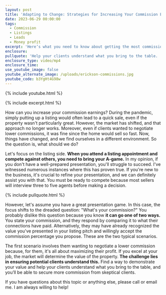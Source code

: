 ```yaml
---
layout: post
title: 'Adapting to Change: Strategies for Increasing Your Commission Earnings'
date: 2023-06-29 00:00:00
tags:
  - Commission
  - Listings
  - Leads
  - Money profit
excerpt: 'Here’s what you need to know about getting the most commission possible. '
enclosure:
pullquote: 'Help your clients understand what you bring to the table. '
enclosure_type: video/mp4
enclosure_time:
use_youtube_image: false
youtube_alternate_image: /uploads/erickson-commissions.jpg
youtube_code: b3YgHt4G98w
---
```

{% include youtube.html %}

{% include excerpt.html %}

How can you increase your commission earnings? During the pandemic, simply putting up a listing would often lead to a quick sale, even if the property wasn't particularly great. However, the market has shifted, and that approach no longer works. Moreover, even if clients wanted to negotiate lower commissions, it was fine since the home would sell so fast. Now, things have changed, and we find ourselves in a different environment. So the question is, what should we do?

Let's focus on the listing side. **When you attend a listing appointment and compete against others, you need to bring your A-game.** In my opinion, if you don't have a well-prepared presentation, you'll struggle to succeed. I've witnessed numerous instances where this has proven true. If you're new to the business, it's crucial to refine your presentation, and we can definitely assist you with that. You must be ready to compete because most sellers will interview three to five agents before making a decision.

{% include pullquote.html %}

However, let's assume you have a great presentation game. In this case, the focus shifts to the dreaded question: "What's your commission?" You probably dislike this question because you know **it can go one of two ways.** You state your commission, and they respond by comparing it to what their connections have paid. Alternatively, they may have already recognized the value you've presented in your listing pitch and willingly accept the commission percentage you propose. These are the two typical scenarios.&nbsp;

The first scenario involves them wanting to negotiate a lower commission because, for them, it's all about maximizing their profit. If you excel at your job, the market will determine the value of the property. **The challenge lies in ensuring potential clients understand this.** Find a way to demonstrate your value and help your clients understand what you bring to the table, and you’ll be able to secure more commission from skeptical clients.&nbsp;

If you have questions about this topic or anything else, please call or email me. I am always willing to help!